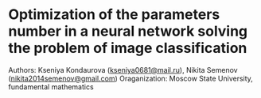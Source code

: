 # Optimization of the parameters number in a neural network solving the problem of image classification
Authors: Kseniya Kondaurova (kseniya0681@mail.ru), Nikita Semenov (nikita2014semenov@gmail.com)
Oraganization: Moscow State University, fundamental mathematics 
